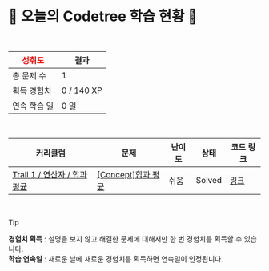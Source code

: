 # 🌲 오늘의 Codetree 학습 현황 🌲

<br />

| <span style="color:red;display:block;text-align:center;"> **성취도**</span> | 결과 |
|---|---|
| 총 문제 수 | 1 |
| 획득 경험치 | 0 / 140 XP |
| 연속 학습 일 | 0 일 |

<br />

|커리큘럼|문제|난이도|상태|코드 링크|
|---|---|---|---|---|
|[Trail 1 / 연산자 / 합과 평균](https://en.codetree.ai/trail-info/novice-low/)|[[Concept]합과 평균](https://en.codetree.ai/trails/complete/curated-cards/intro-sum-and-avg/)|쉬움|Solved|[링크](https://github.com/pcj1792/codetree-TILs/blob/main/250203/%ED%95%A9%EA%B3%BC%20%ED%8F%89%EA%B7%A0/sum-and-avg.py)|


<br />

> [!TIP]
> **경험치 획득** : 설명을 보지 않고 해결한 문제에 대해서만 한 번 경험치를 획득할 수 있습니다.  
> **학습 연속일** : 새로운 날에 새로운 경험치를 획득하면 연속일이 인정됩니다.

